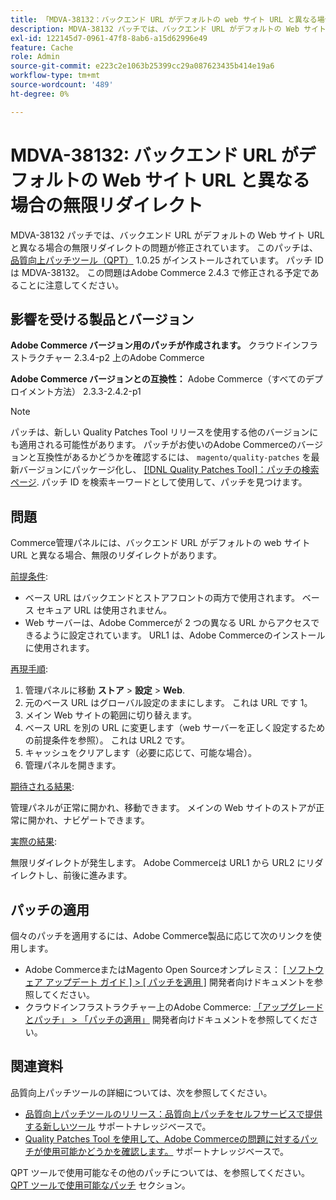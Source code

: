 ```yaml
---
title: 「MDVA-38132：バックエンド URL がデフォルトの web サイト URL と異なる場合の無限リダイレクト」
description: MDVA-38132 パッチでは、バックエンド URL がデフォルトの Web サイト URL と異なる場合の無限リダイレクトの問題が修正されています。 このパッチは、[Quality Patches Tool （QPT） ] （https://devdocs.magento.com/guides/v2.4/comp-mgr/patching.html#mqp） 1.0.25 がインストールされている場合に利用できます。 パッチ ID は MDVA-38132。 この問題はAdobe Commerce 2.4.3 で修正される予定であることに注意してください。
exl-id: 122145d7-0961-47f8-8ab6-a15d62996e49
feature: Cache
role: Admin
source-git-commit: e223c2e1063b25399cc29a087623435b414e19a6
workflow-type: tm+mt
source-wordcount: '489'
ht-degree: 0%

---
```


# MDVA-38132: バックエンド URL がデフォルトの Web サイト URL と異なる場合の無限リダイレクト

MDVA-38132 パッチでは、バックエンド URL がデフォルトの Web サイト URL と異なる場合の無限リダイレクトの問題が修正されています。 このパッチは、 [品質向上パッチツール（QPT）](https://devdocs.magento.com/guides/v2.4/comp-mgr/patching.html#mqp) 1.0.25 がインストールされています。 パッチ ID は MDVA-38132。 この問題はAdobe Commerce 2.4.3 で修正される予定であることに注意してください。

## 影響を受ける製品とバージョン

**Adobe Commerce バージョン用のパッチが作成されます。**
クラウドインフラストラクチャー 2.3.4-p2 上のAdobe Commerce

**Adobe Commerce バージョンとの互換性：**
Adobe Commerce（すべてのデプロイメント方法） 2.3.3-2.4.2-p1
>[!NOTE]
>
>パッチは、新しい Quality Patches Tool リリースを使用する他のバージョンにも適用される可能性があります。 パッチがお使いのAdobe Commerceのバージョンと互換性があるかどうかを確認するには、 `magento/quality-patches` を最新バージョンにパッケージ化し、 [[!DNL Quality Patches Tool]：パッチの検索ページ](https://devdocs.magento.com/quality-patches/tool.html#patch-grid). パッチ ID を検索キーワードとして使用して、パッチを見つけます。

## 問題

Commerce管理パネルには、バックエンド URL がデフォルトの web サイト URL と異なる場合、無限のリダイレクトがあります。

<u>前提条件</u>:

* ベース URL はバックエンドとストアフロントの両方で使用されます。 ベース セキュア URL は使用されません。
* Web サーバーは、Adobe Commerceが 2 つの異なる URL からアクセスできるように設定されています。 URL1 は、Adobe Commerceのインストールに使用されます。

<u>再現手順</u>:

1. 管理パネルに移動 **ストア** > **設定** > **Web**.
1. 元のベース URL はグローバル設定のままにします。 これは URL です 1。
1. メイン Web サイトの範囲に切り替えます。
1. ベース URL を別の URL に変更します（web サーバーを正しく設定するための前提条件を参照）。 これは URL2 です。
1. キャッシュをクリアします（必要に応じて、可能な場合）。
1. 管理パネルを開きます。

<u>期待される結果</u>:

管理パネルが正常に開かれ、移動できます。 メインの Web サイトのストアが正常に開かれ、ナビゲートできます。

<u>実際の結果</u>:

無限リダイレクトが発生します。 Adobe Commerceは URL1 から URL2 にリダイレクトし、前後に進みます。

## パッチの適用

個々のパッチを適用するには、Adobe Commerce製品に応じて次のリンクを使用します。

* Adobe CommerceまたはMagento Open Sourceオンプレミス： [[ ソフトウェア アップデート ガイド ] > [ パッチを適用 ]](https://devdocs.magento.com/guides/v2.4/comp-mgr/patching/mqp.html) 開発者向けドキュメントを参照してください。
* クラウドインフラストラクチャー上のAdobe Commerce: [「アップグレードとパッチ」 > 「パッチの適用」](https://devdocs.magento.com/cloud/project/project-patch.html) 開発者向けドキュメントを参照してください。

## 関連資料

品質向上パッチツールの詳細については、次を参照してください。

* [品質向上パッチツールのリリース：品質向上パッチをセルフサービスで提供する新しいツール](/help/announcements/adobe-commerce-announcements/magento-quality-patches-released-new-tool-to-self-serve-quality-patches.md) サポートナレッジベースで。
* [Quality Patches Tool を使用して、Adobe Commerceの問題に対するパッチが使用可能かどうかを確認します。](/help/support-tools/patches-available-in-qpt-tool/check-patch-for-magento-issue-with-magento-quality-patches.md) サポートナレッジベースで。

QPT ツールで使用可能なその他のパッチについては、を参照してください。 [QPT ツールで使用可能なパッチ](https://support.magento.com/hc/en-us/sections/360010506631-Patches-available-in-QPT-tool-) セクション。
